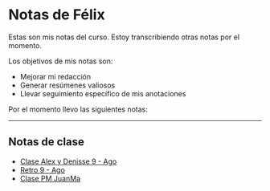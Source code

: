 # Notas de Félix

Estas son mis notas del curso. Estoy transcribiendo otras notas por el momento.

Los objetivos de mis notas son:
- Mejorar mi redacción
- Generar resúmenes valiosos
- Llevar seguimiento específico de mis anotaciones

Por el momento llevo las siguientes notas:

---
## Notas de clase
- [Clase Alex y Denisse 9 - Ago](./denisse_alex.md)
- [Retro 9 - Ago](./admin_y_retro.md)
- [Clase PM JuanMa](./product_management.md)
